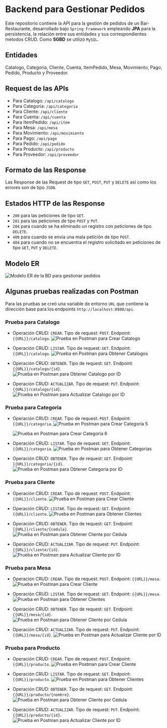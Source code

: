 # Backend para Gestionar Pedidos
Este repositorio contiene la API para la gestión de pedidos de un Bar-Restaurante, desarrollado bajo `Spring Framework` empleando **JPA** para la persistencia, la relación entre sus entidades y sus correspondientes metodos CRUD. Como **SGBD** se utilizó `MySQL`.

## Entidades
Catalogo, Categoria, Cliente, Cuenta, ItemPedido, Mesa, Movimiento, Pago, Pedido, Producto y Proveedor.

## Request de las APIs
* Para Catalogo: `/api/catalogo`
* Para Categoria: `/api/categoria`
* Para Cliente: `/api/cliente`
* Para Cuenta: `/api/cuenta`
* Para ItemPedido: `/api/item`
* Para Mesa: `/api/mesa`
* Para Movimiento: `/api/movimiento`
* Para Pago: `/api/pago`
* Para Pedido: `/api/pedido`
* Para Producto: `/api/producto`
* Para Proveedor: `/api/proveedor`

## Formato de las Response
Las Response de las Request de tipo `GET`, `POST`, `PUT` y `DELETE` así como los errores son de tipo `JSON`.

## Estados HTTP de las Response
* `200` para las peticiones de tipo `GET`.
* `201` para las peticiones de tipo `POST` y `PUT`.
* `204` para cuando se ha eliminado un registro con peticiones de tipo `DELETE`.
* `400` para cuando se envia una mala petición de tipo `POST`.
* `404` para cuando no se encuentra el registro solicitado en peticiones de tipo `GET`, `PUT` y `DELETE`.

## Modelo ER
![Modelo ER de la BD para gestionar pedidos](https://raw.githubusercontent.com/Yellaber/backend-pedido/main/src/main/resources/static/images/modelo-er-backend-pedido.png)

## Algunas pruebas realizadas con Postman
Para las pruebas se creó una variable de entorno `URL` que contiene la dirección base para los endpoints `http://localhost:8080/api`.

### Prueba para Catalogo
* Operación CRUD: `CREAR`. Tipo de request: `POST`. Endpoint: `{{URL}}/catalogo`.
  ![Prueba en Postman para Crear Catalogo](https://raw.githubusercontent.com/Yellaber/backend-pedido/main/src/main/resources/static/images/postman-crear-catalogo.png)
  
* Operación CRUD: `LISTAR`. Tipo de request: `GET`. Endpoint: `{{URL}}/catalogo`.
  ![Prueba en Postman para Obtener Catalogos](https://raw.githubusercontent.com/Yellaber/backend-pedido/main/src/main/resources/static/images/postman-obtener-catalogos.png)
  
* Operación CRUD: `OBTENER`. Tipo de request: `GET`. Endpoint: `{{URL}}/catalogo/{id}`.
  ![Prueba en Postman para Obtener Catalogo por ID](https://raw.githubusercontent.com/Yellaber/backend-pedido/main/src/main/resources/static/images/postman-obtener-catalogo-id.png)
  
* Operación CRUD: `ACTUALIZAR`. Tipo de request: `PUT`. Endpoint: `{{URL}}/catalogo/{id}`.
  ![Prueba en Postman para Actualizar Catalogo por ID](https://raw.githubusercontent.com/Yellaber/backend-pedido/main/src/main/resources/static/images/postman-actualizar-catalogo-id.png)

### Prueba para Categoria
* Operación CRUD: `CREAR`. Tipo de request: `POST`. Endpoint: `{{URL}}/categoria`.
  ![Prueba en Postman para Crear Categoria 5](https://raw.githubusercontent.com/Yellaber/backend-pedido/main/src/main/resources/static/images/postman-crear-categoria-1.png)

  ![Prueba en Postman para Crear Categoria 6](https://raw.githubusercontent.com/Yellaber/backend-pedido/main/src/main/resources/static/images/postman-crear-categoria-2.png)
  
* Operación CRUD: `LISTAR`. Tipo de request: `GET`. Endpoint: `{{URL}}/categoria`.
  ![Prueba en Postman para Obtener Categorias](https://raw.githubusercontent.com/Yellaber/backend-pedido/main/src/main/resources/static/images/postman-obtener-categorias.png)
  
* Operación CRUD: `OBTENER`. Tipo de request: `GET`. Endpoint: `{{URL}}/categoria/{id}`.
  ![Prueba en Postman para Obtener Categoria por ID](https://raw.githubusercontent.com/Yellaber/backend-pedido/main/src/main/resources/static/images/postman-obtener-categoria-id-1.png)

### Prueba para Cliente
* Operación CRUD: `CREAR`. Tipo de request: `POST`. Endpoint: `{{URL}}/cliente`.
  ![Prueba en Postman para Crear Cliente](https://raw.githubusercontent.com/Yellaber/backend-pedido/main/src/main/resources/static/images/postman-crear-cliente.png)
  
* Operación CRUD: `LISTAR`. Tipo de request: `GET`. Endpoint: `{{URL}}/cliente`.
  ![Prueba en Postman para Obtener Clientes](https://raw.githubusercontent.com/Yellaber/backend-pedido/main/src/main/resources/static/images/postman-obtener-clientes.png)
  
* Operación CRUD: `OBTENER`. Tipo de request: `GET`. Endpoint: `{{URL}}/cliente/{cedula}`.
  ![Prueba en Postman para Obtener Cliente por Cédula](https://raw.githubusercontent.com/Yellaber/backend-pedido/main/src/main/resources/static/images/postman-obtener-cliente-cedula.png)
  
* Operación CRUD: `ACTUALIZAR`. Tipo de request: `PUT`. Endpoint: `{{URL}}/cliente/{id}`.
  ![Prueba en Postman para Actualizar Cliente por ID](https://raw.githubusercontent.com/Yellaber/backend-pedido/main/src/main/resources/static/images/postman-actualizar-cliente-id.png)

### Prueba para Mesa
* Operación CRUD: `CREAR`. Tipo de request: `POST`. Endpoint: `{{URL}}/mesa`.
  ![Prueba en Postman para Crear Cliente](https://raw.githubusercontent.com/Yellaber/backend-pedido/main/src/main/resources/static/images/postman-crear-mesa.png)
  
* Operación CRUD: `LISTAR`. Tipo de request: `GET`. Endpoint: `{{URL}}/mesa`.
  ![Prueba en Postman para Obtener Clientes](https://raw.githubusercontent.com/Yellaber/backend-pedido/main/src/main/resources/static/images/postman-obtener-mesas.png)
  
* Operación CRUD: `OBTENER`. Tipo de request: `GET`. Endpoint: `{{URL}}/mesa/{id}`.
  ![Prueba en Postman para Obtener Cliente por Cédula](https://raw.githubusercontent.com/Yellaber/backend-pedido/main/src/main/resources/static/images/postman-obtener-mesa-id.png)
  
* Operación CRUD: `ACTUALIZAR`. Tipo de request: `PUT`. Endpoint: `{{URL}}/mesa/{id}`.
  ![Prueba en Postman para Actualizar Cliente por ID](https://raw.githubusercontent.com/Yellaber/backend-pedido/main/src/main/resources/static/images/postman-actualizar-mesa-id.png)

### Prueba para Producto
* Operación CRUD: `CREAR`. Tipo de request: `POST`. Endpoint: `{{URL}}/producto`.
  ![Prueba en Postman para Crear Cliente](https://raw.githubusercontent.com/Yellaber/backend-pedido/main/src/main/resources/static/images/postman-crear-producto.png)
  
* Operación CRUD: `LISTAR`. Tipo de request: `GET`. Endpoint: `{{URL}}/producto`.
  ![Prueba en Postman para Obtener Clientes](https://raw.githubusercontent.com/Yellaber/backend-pedido/main/src/main/resources/static/images/postman-obtener-productos.png)
  
* Operación CRUD: `OBTENER`. Tipo de request: `GET`. Endpoint: `{{URL}}/producto/{nombre}`.
  ![Prueba en Postman para Obtener Cliente por Cédula](https://raw.githubusercontent.com/Yellaber/backend-pedido/main/src/main/resources/static/images/postman-obtener-producto-nombre.png)
  
* Operación CRUD: `ACTUALIZAR`. Tipo de request: `PUT`. Endpoint: `{{URL}}/producto/{id}`.
  ![Prueba en Postman para Actualizar Cliente por ID](https://raw.githubusercontent.com/Yellaber/backend-pedido/main/src/main/resources/static/images/postman-actualizar-producto-id-1.png)

